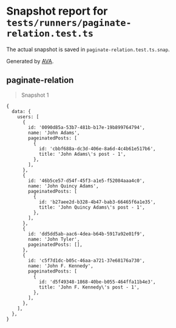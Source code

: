 # Snapshot report for `tests/runners/paginate-relation.test.ts`

The actual snapshot is saved in `paginate-relation.test.ts.snap`.

Generated by [AVA](https://avajs.dev).

## paginate-relation

> Snapshot 1

    {
      data: {
        users: [
          {
            id: '0090d85a-53b7-481b-b17e-19b899764794',
            name: 'John Adams',
            pageinatedPosts: [
              {
                id: 'cbbf688a-dc3d-406e-8a6d-4c4b61e517b6',
                title: 'John Adams\'s post - 1',
              },
            ],
          },
          {
            id: '46b5ce57-d54f-45f3-a1e5-f52084aaa4c0',
            name: 'John Quincy Adams',
            pageinatedPosts: [
              {
                id: 'b27aee2d-b328-4b47-bab3-66465f6a1e35',
                title: 'John Quincy Adams\'s post - 1',
              },
            ],
          },
          {
            id: 'dd5dd5ab-aac6-4dea-b64b-5917a92e01f9',
            name: 'John Tyler',
            pageinatedPosts: [],
          },
          {
            id: 'c5f7d1dc-b05c-46aa-a721-37e68176a730',
            name: 'John F. Kennedy',
            pageinatedPosts: [
              {
                id: 'd5f49348-1868-40be-b055-464ffa11b4e3',
                title: 'John F. Kennedy\'s post - 1',
              },
            ],
          },
        ],
      },
    }
